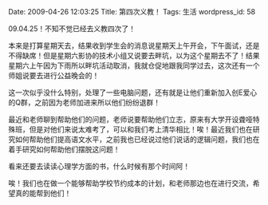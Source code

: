 Date: 2009-04-26 12:03:25
Title: 第四次义教！
Tags: 生活
wordpress_id: 58

09.04.25！不知不觉已经去义教四次了！

本来是打算星期天去，结果收到学生会的消息说星期天上午开会，下午面试，还是不得缺席！但是星期六影协的技术小组又说要去畔坑，以为这个星期去不了！结果星期六上午因为下雨所以畔坑活动取消，我就仓促地跟我同学过去，这次还有一个师姐说要去进行公益晚会的！

这一次似乎没什么特别，处理了一些电脑问题，还有就是让他们重新加入创E爱心的Q群，之前因为老师加进来所以他们纷纷退群！

最近和老师聊到帮助他们的问题，老师说要帮助他们立志，原来有大学开设聋哑特殊班，但是对他们来说太难考了，可以和我们考上清华相比！唉！最近我们也在研究如何帮助他们提高语文水平，之前我也已经说过他们说话的逻辑问题，我们也在着手研究如何帮助他们摆脱这问题！

看来还要去读读心理学方面的书，什么时候有那个时间阿！

唉！我们也在做一个能够帮助学校节约成本的计划，和老师那边也在进行交流，希望真的能帮到他们！
